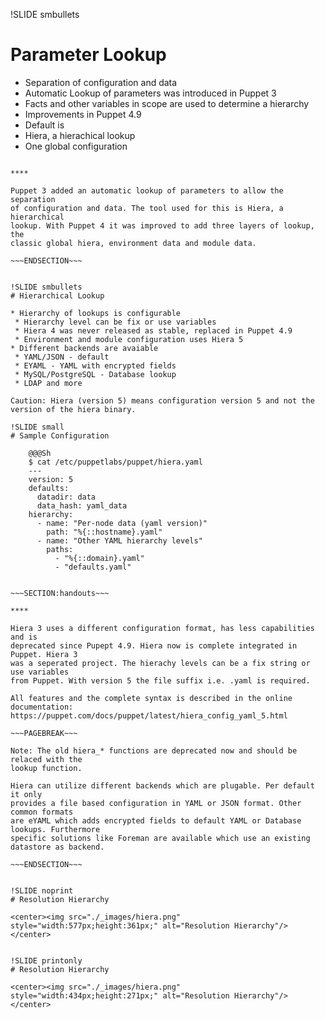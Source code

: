 !SLIDE smbullets
# Parameter Lookup

* Separation of configuration and data
* Automatic Lookup of parameters was introduced in Puppet 3
* Facts and other variables in scope are used to determine a hierarchy
* Improvements in Puppet 4.9
* Default is
 * Hiera, a hierachical lookup
 * One global configuration


~~~SECTION:handouts~~~

****

Puppet 3 added an automatic lookup of parameters to allow the separation
of configuration and data. The tool used for this is Hiera, a hierarchical
lookup. With Puppet 4 it was improved to add three layers of lookup, the
classic global hiera, environment data and module data.

~~~ENDSECTION~~~


!SLIDE smbullets
# Hierarchical Lookup

* Hierarchy of lookups is configurable
 * Hierarchy level can be fix or use variables
 * Hiera 4 was never released as stable, replaced in Puppet 4.9
 * Environment and module configuration uses Hiera 5
* Different backends are avaiable
 * YAML/JSON - default
 * EYAML - YAML with encrypted fields
 * MySQL/PostgreSQL - Database lookup
 * LDAP and more

Caution: Hiera (version 5) means configuration version 5 and not the version of the hiera binary.

!SLIDE small
# Sample Configuration

    @@@Sh
    $ cat /etc/puppetlabs/puppet/hiera.yaml
    ---
    version: 5
    defaults:
      datadir: data
      data_hash: yaml_data
    hierarchy:
      - name: "Per-node data (yaml version)"
        path: "%{::hostname}.yaml"
      - name: "Other YAML hierarchy levels"
        paths:
          - "%{::domain}.yaml"
          - "defaults.yaml"


~~~SECTION:handouts~~~

****

Hiera 3 uses a different configuration format, has less capabilities and is
deprecated since Pupept 4.9. Hiera now is complete integrated in Puppet. Hiera 3
was a seperated project. The hierachy levels can be a fix string or use variables
from Puppet. With version 5 the file suffix i.e. .yaml is required.

All features and the complete syntax is described in the online documentation:
https://puppet.com/docs/puppet/latest/hiera_config_yaml_5.html

~~~PAGEBREAK~~~

Note: The old hiera_* functions are deprecated now and should be relaced with the
lookup function.

Hiera can utilize different backends which are plugable. Per default it only
provides a file based configuration in YAML or JSON format. Other common formats
are eYAML which adds encrypted fields to default YAML or Database lookups. Furthermore
specific solutions like Foreman are available which use an existing datastore as backend.

~~~ENDSECTION~~~


!SLIDE noprint
# Resolution Hierarchy

<center><img src="./_images/hiera.png" style="width:577px;height:361px;" alt="Resolution Hierarchy"/></center>


!SLIDE printonly
# Resolution Hierarchy

<center><img src="./_images/hiera.png" style="width:434px;height:271px;" alt="Resolution Hierarchy"/></center>
